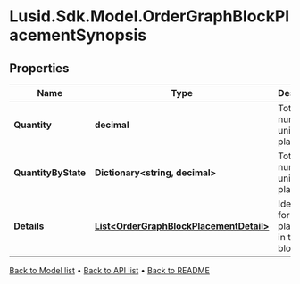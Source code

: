 # Lusid.Sdk.Model.OrderGraphBlockPlacementSynopsis

## Properties

Name | Type | Description | Notes
------------ | ------------- | ------------- | -------------
**Quantity** | **decimal** | Total number of units placed. | 
**QuantityByState** | **Dictionary&lt;string, decimal&gt;** | Total number of units placed. | [optional] 
**Details** | [**List&lt;OrderGraphBlockPlacementDetail&gt;**](OrderGraphBlockPlacementDetail.md) | Identifiers for each placement in this block. | 

[Back to Model list](../README.md#documentation-for-models) &#8226; [Back to API list](../README.md#documentation-for-api-endpoints) &#8226; [Back to README](../README.md)

